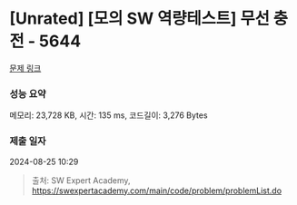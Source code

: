 # [Unrated] [모의 SW 역량테스트] 무선 충전 - 5644 

[문제 링크](https://swexpertacademy.com/main/code/problem/problemDetail.do?contestProbId=AWXRDL1aeugDFAUo) 

### 성능 요약

메모리: 23,728 KB, 시간: 135 ms, 코드길이: 3,276 Bytes

### 제출 일자

2024-08-25 10:29



> 출처: SW Expert Academy, https://swexpertacademy.com/main/code/problem/problemList.do